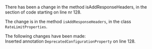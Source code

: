There has been a change in the method isAddResponseHeaders, in the section of code starting on line nr 128.
  
The change is in the method ```isAddResponseHeaders```, in the class ```RateLimitProperties```.
  
The following changes have been made:  
Inserted annotation ```DeprecatedConfigurationProperty``` on line 128.  
